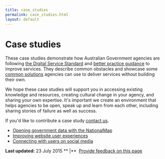 ```yaml
---
title: case_studies
permalink: case_studies.html
layout: default
---
```

Case studies
============

These case studies demonstrate how Australian Government agencies are following [the Digital Service Standard](../standard/foi_act_and_information_publication_scheme.md) and [better practice guidance](../foi_act_and_information_publication_scheme.md) to improve services. They describe common obstacles and showcase some [common solutions](foi_act_and_information_publication_scheme.md) agencies can use to deliver services without building their own.

We hope these case studies will support you in accessing existing knowledge and resources, creating cultural change in your agency, and sharing your own expertise. It's important we create an environment that helps agencies to be open, speak up and learn from each other, including sharing stories of failure as well as success.

If you'd like to contribute a case study [contact us](../feedback-design-guidance%3Furl_from=foi_act_and_information_publication_scheme.md).

-   [Opening government data with the NationalMap](foi_act_and_information_publication_scheme.md)
-   [Improving website user experiences](foi_act_and_information_publication_scheme.md)
-   [Connecting with users on social media](foi_act_and_information_publication_scheme.md)

**Last updated:** 23 July 2015 ** |**  [Provide feedback on this page](../feedback%3Furl_from=Casestudies.html)

